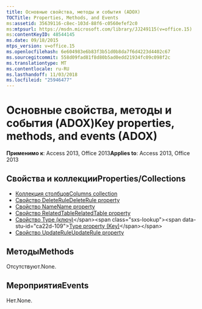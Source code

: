 ```yaml
---
title: Основные свойства, методы и события (ADOX)
TOCTitle: Properties, Methods, and Events
ms:assetid: 35639116-c8ec-103d-88f6-c0560efef2c0
ms:mtpsurl: https://msdn.microsoft.com/library/JJ249115(v=office.15)
ms:contentKeyID: 48544145
ms.date: 09/18/2015
mtps_version: v=office.15
ms.openlocfilehash: 6e604983e6b83f3b51d0b8da7f6d4223d4402c67
ms.sourcegitcommit: 558d09fad81f8d80b5ad0edd21934fc09c098f2c
ms.translationtype: MT
ms.contentlocale: ru-RU
ms.lasthandoff: 11/03/2018
ms.locfileid: "25946477"
---
```

# <a name="key-properties-methods-and-events-adox"></a><span data-ttu-id="ca22d-102">Основные свойства, методы и события (ADOX)</span><span class="sxs-lookup"><span data-stu-id="ca22d-102">Key properties, methods, and events (ADOX)</span></span>

<span data-ttu-id="ca22d-103">**Применимо к**: Access 2013, Office 2013</span><span class="sxs-lookup"><span data-stu-id="ca22d-103">**Applies to**: Access 2013, Office 2013</span></span> 

## <a name="propertiescollections"></a><span data-ttu-id="ca22d-104">Свойства и коллекции</span><span class="sxs-lookup"><span data-stu-id="ca22d-104">Properties/Collections</span></span>

- [<span data-ttu-id="ca22d-105">Коллекция столбцов</span><span class="sxs-lookup"><span data-stu-id="ca22d-105">Columns collection</span></span>](columns-collection-adox.md)
- [<span data-ttu-id="ca22d-106">Свойство DeleteRule</span><span class="sxs-lookup"><span data-stu-id="ca22d-106">DeleteRule property</span></span>](deleterule-property-adox.md)
- [<span data-ttu-id="ca22d-107">Свойство Name</span><span class="sxs-lookup"><span data-stu-id="ca22d-107">Name property</span></span>](name-property-adox.md)
- [<span data-ttu-id="ca22d-108">Свойство RelatedTable</span><span class="sxs-lookup"><span data-stu-id="ca22d-108">RelatedTable property</span></span>](relatedtable-property-adox.md)
- <span data-ttu-id="ca22d-109">[Свойство Type (ключ)](https://msdn.microsoft.com/library/jj248879\(v=office.15\))</span><span class="sxs-lookup"><span data-stu-id="ca22d-109">[Type property (Key)](https://msdn.microsoft.com/library/jj248879\(v=office.15\))</span></span>
- [<span data-ttu-id="ca22d-110">Свойство UpdateRule</span><span class="sxs-lookup"><span data-stu-id="ca22d-110">UpdateRule property</span></span>](updaterule-property-adox.md)

## <a name="methods"></a><span data-ttu-id="ca22d-111">Методы</span><span class="sxs-lookup"><span data-stu-id="ca22d-111">Methods</span></span>

<span data-ttu-id="ca22d-112">Отсутствуют.</span><span class="sxs-lookup"><span data-stu-id="ca22d-112">None.</span></span>

## <a name="events"></a><span data-ttu-id="ca22d-113">Мероприятия</span><span class="sxs-lookup"><span data-stu-id="ca22d-113">Events</span></span>

<span data-ttu-id="ca22d-114">Нет.</span><span class="sxs-lookup"><span data-stu-id="ca22d-114">None.</span></span>

